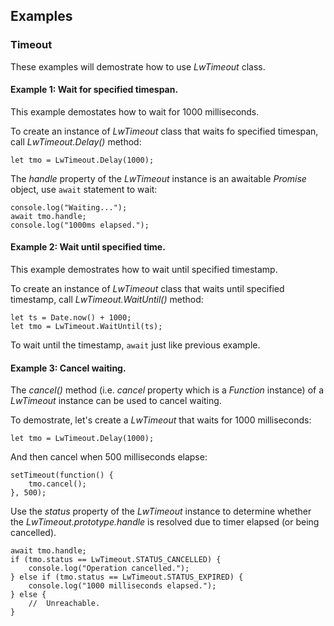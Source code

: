 ﻿## Examples

### Timeout

These examples will demostrate how to use *LwTimeout* class.

#### Example 1: Wait for specified timespan.

This example demostates how to wait for 1000 milliseconds.

To create an instance of *LwTimeout* class that waits fo specified timespan, call *LwTimeout.Delay()* method:

```
let tmo = LwTimeout.Delay(1000);
```

The *handle* property of the *LwTimeout* instance is an awaitable *Promise* object, use `await` statement to wait:

```
console.log("Waiting...");
await tmo.handle;
console.log("1000ms elapsed.");
```

#### Example 2: Wait until specified time.

This example demostrates how to wait until specified timestamp.

To create an instance of *LwTimeout* class that waits until specified timestamp, call *LwTimeout.WaitUntil()* method:

```
let ts = Date.now() + 1000;
let tmo = LwTimeout.WaitUntil(ts);
```

To wait until the timestamp, `await` just like previous example.

#### Example 3: Cancel waiting.

The *cancel()* method (i.e. *cancel* property which is a *Function* instance) of a *LwTimeout* instance can be used to cancel waiting.

To demostrate, let's create a *LwTimeout* that waits for 1000 milliseconds:

```
let tmo = LwTimeout.Delay(1000);
```

And then cancel when 500 milliseconds elapse:

```
setTimeout(function() {
    tmo.cancel();
}, 500);
```

Use the *status* property of the *LwTimeout* instance to determine whether the *LwTimeout.prototype.handle* is resolved due to timer elapsed (or being cancelled).

```
await tmo.handle;
if (tmo.status == LwTimeout.STATUS_CANCELLED) {
    console.log("Operation cancelled.");
} else if (tmo.status == LwTimeout.STATUS_EXPIRED) {
    console.log("1000 milliseconds elapsed.");
} else {
    //  Unreachable.
}
```

